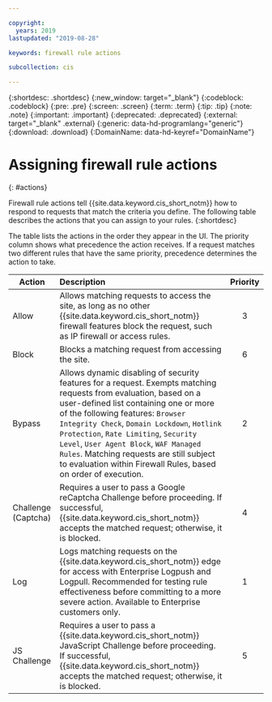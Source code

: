 ```yaml
---

copyright:
  years: 2019
lastupdated: "2019-08-28"

keywords: firewall rule actions

subcollection: cis

---
```


{:shortdesc: .shortdesc}
{:new_window: target="_blank"}
{:codeblock: .codeblock}
{:pre: .pre}
{:screen: .screen}
{:term: .term}
{:tip: .tip}
{:note: .note}
{:important: .important}
{:deprecated: .deprecated}
{:external: target="_blank" .external}
{:generic: data-hd-programlang="generic"}
{:download: .download}
{:DomainName: data-hd-keyref="DomainName"}


# Assigning firewall rule actions
{: #actions}

Firewall rule actions tell {{site.data.keyword.cis_short_notm}} how to respond to requests that match the criteria you define. The following table describes the actions that you can assign to your rules. 
{:shortdesc}

The table lists the actions in the order they appear in the UI. The priority column shows what precedence the action receives. If a request matches two different rules that have the same priority, precedence determines the action to take.

| Action | Description |Priority|
| ------- | :--------- |:------:|
|Allow|Allows matching requests to access the site, as long as no other {{site.data.keyword.cis_short_notm}} firewall features block the request, such as IP firewall or access rules.|3|
|Block|Blocks a matching request from accessing the site.|6|
|Bypass|Allows dynamic disabling of security features for a request. Exempts matching requests from evaluation, based on a user-defined list containing one or more of the following features: `Browser Integrity Check`, `Domain Lockdown`, `Hotlink Protection`, `Rate Limiting`, `Security Level`, `User Agent Block`, `WAF Managed Rules`.  Matching requests are still subject to evaluation within Firewall Rules, based on order of execution.|2|
|Challenge (Captcha)|Requires a user to pass a Google reCaptcha Challenge before proceeding. If successful, {{site.data.keyword.cis_short_notm}} accepts the matched request; otherwise, it is blocked.|4|
|Log|Logs matching requests on the {{site.data.keyword.cis_short_notm}} edge for access with Enterprise Logpush and Logpull. Recommended for testing rule effectiveness before committing to a more severe action. Available to Enterprise customers only.|1|
|JS Challenge|Requires a user to pass a {{site.data.keyword.cis_short_notm}} JavaScript Challenge before proceeding. If successful, {{site.data.keyword.cis_short_notm}} accepts the matched request; otherwise, it is blocked.|5|
